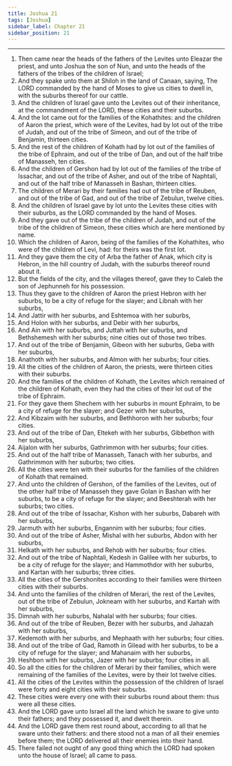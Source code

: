 ```yaml
---
title: Joshua 21
tags: [Joshua]
sidebar_label: Chapter 21
sidebar_position: 21
---
```


---
1. Then came near the heads of the fathers of the Levites unto Eleazar the priest, and unto Joshua the son of Nun, and unto the heads of the fathers of the tribes of the children of Israel;
2. And they spake unto them at Shiloh in the land of Canaan, saying, The LORD commanded by the hand of Moses to give us cities to dwell in, with the suburbs thereof for our cattle.
3. And the children of Israel gave unto the Levites out of their inheritance, at the commandment of the LORD, these cities and their suburbs.
4. And the lot came out for the families of the Kohathites: and the children of Aaron the priest, which were of the Levites, had by lot out of the tribe of Judah, and out of the tribe of Simeon, and out of the tribe of Benjamin, thirteen cities.
5. And the rest of the children of Kohath had by lot out of the families of the tribe of Ephraim, and out of the tribe of Dan, and out of the half tribe of Manasseh, ten cities.
6. And the children of Gershon had by lot out of the families of the tribe of Issachar, and out of the tribe of Asher, and out of the tribe of Naphtali, and out of the half tribe of Manasseh in Bashan, thirteen cities.
7. The children of Merari by their families had out of the tribe of Reuben, and out of the tribe of Gad, and out of the tribe of Zebulun, twelve cities.
8. And the children of Israel gave by lot unto the Levites these cities with their suburbs, as the LORD commanded by the hand of Moses.
9. And they gave out of the tribe of the children of Judah, and out of the tribe of the children of Simeon, these cities which are here mentioned by name.
10. Which the children of Aaron, being of the families of the Kohathites, who were of the children of Levi, had: for theirs was the first lot.
11. And they gave them the city of Arba the father of Anak, which city is Hebron, in the hill country of Judah, with the suburbs thereof round about it.
12. But the fields of the city, and the villages thereof, gave they to Caleb the son of Jephunneh for his possession.
13. Thus they gave to the children of Aaron the priest Hebron with her suburbs, to be a city of refuge for the slayer; and Libnah with her suburbs,
14. And Jattir with her suburbs, and Eshtemoa with her suburbs,
15. And Holon with her suburbs, and Debir with her suburbs,
16. And Ain with her suburbs, and Juttah with her suburbs, and Bethshemesh with her suburbs; nine cities out of those two tribes.
17. And out of the tribe of Benjamin, Gibeon with her suburbs, Geba with her suburbs,
18. Anathoth with her suburbs, and Almon with her suburbs; four cities.
19. All the cities of the children of Aaron, the priests, were thirteen cities with their suburbs.
20. And the families of the children of Kohath, the Levites which remained of the children of Kohath, even they had the cities of their lot out of the tribe of Ephraim.
21. For they gave them Shechem with her suburbs in mount Ephraim, to be a city of refuge for the slayer; and Gezer with her suburbs,
22. And Kibzaim with her suburbs, and Bethhoron with her suburbs; four cities.
23. And out of the tribe of Dan, Eltekeh with her suburbs, Gibbethon with her suburbs,
24. Aijalon with her suburbs, Gathrimmon with her suburbs; four cities.
25. And out of the half tribe of Manasseh, Tanach with her suburbs, and Gathrimmon with her suburbs; two cities.
26. All the cities were ten with their suburbs for the families of the children of Kohath that remained.
27. And unto the children of Gershon, of the families of the Levites, out of the other half tribe of Manasseh they gave Golan in Bashan with her suburbs, to be a city of refuge for the slayer; and Beeshterah with her suburbs; two cities.
28. And out of the tribe of Issachar, Kishon with her suburbs, Dabareh with her suburbs,
29. Jarmuth with her suburbs, Engannim with her suburbs; four cities.
30. And out of the tribe of Asher, Mishal with her suburbs, Abdon with her suburbs,
31. Helkath with her suburbs, and Rehob with her suburbs; four cities.
32. And out of the tribe of Naphtali, Kedesh in Galilee with her suburbs, to be a city of refuge for the slayer; and Hammothdor with her suburbs, and Kartan with her suburbs; three cities.
33. All the cities of the Gershonites according to their families were thirteen cities with their suburbs.
34. And unto the families of the children of Merari, the rest of the Levites, out of the tribe of Zebulun, Jokneam with her suburbs, and Kartah with her suburbs,
35. Dimnah with her suburbs, Nahalal with her suburbs; four cities.
36. And out of the tribe of Reuben, Bezer with her suburbs, and Jahazah with her suburbs,
37. Kedemoth with her suburbs, and Mephaath with her suburbs; four cities.
38. And out of the tribe of Gad, Ramoth in Gilead with her suburbs, to be a city of refuge for the slayer; and Mahanaim with her suburbs,
39. Heshbon with her suburbs, Jazer with her suburbs; four cities in all.
40. So all the cities for the children of Merari by their families, which were remaining of the families of the Levites, were by their lot twelve cities.
41. All the cities of the Levites within the possession of the children of Israel were forty and eight cities with their suburbs.
42. These cities were every one with their suburbs round about them: thus were all these cities.
43. And the LORD gave unto Israel all the land which he sware to give unto their fathers; and they possessed it, and dwelt therein.
44. And the LORD gave them rest round about, according to all that he sware unto their fathers: and there stood not a man of all their enemies before them; the LORD delivered all their enemies into their hand.
45. There failed not ought of any good thing which the LORD had spoken unto the house of Israel; all came to pass.